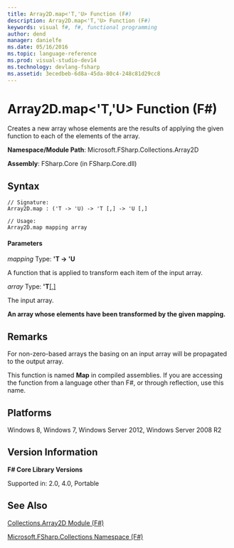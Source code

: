 ```yaml
---
title: Array2D.map<'T,'U> Function (F#)
description: Array2D.map<'T,'U> Function (F#)
keywords: visual f#, f#, functional programming
author: dend
manager: danielfe
ms.date: 05/16/2016
ms.topic: language-reference
ms.prod: visual-studio-dev14
ms.technology: devlang-fsharp
ms.assetid: 3ecedbeb-6d8a-45da-80c4-248c81d29cc8 
---
```


# Array2D.map<'T,'U> Function (F#)

Creates a new array whose elements are the results of applying the given function to each of the elements of the array.

**Namespace/Module Path**: Microsoft.FSharp.Collections.Array2D

**Assembly**: FSharp.Core (in FSharp.Core.dll)


## Syntax

```
// Signature:
Array2D.map : ('T -> 'U) -> 'T [,] -> 'U [,]

// Usage:
Array2D.map mapping array
```

#### Parameters
*mapping*
Type: **'T -&gt; 'U**


A function that is applied to transform each item of the input array.


*array*
Type: **'T**[[,]](https://msdn.microsoft.com/library/077252f3-e6ce-441c-9d5b-a6030eaef7cd)


The input array.



**An array whose elements have been transformed by the given mapping.**
## Remarks
For non-zero-based arrays the basing on an input array will be propagated to the output array.

This function is named **Map** in compiled assemblies. If you are accessing the function from a language other than F#, or through reflection, use this name.


## Platforms
Windows 8, Windows 7, Windows Server 2012, Windows Server 2008 R2


## Version Information
**F# Core Library Versions**

Supported in: 2.0, 4.0, Portable




## See Also
[Collections.Array2D Module &#40;F&#35;&#41;](Collections.Array2D-Module-%5BFSharp%5D.md)

[Microsoft.FSharp.Collections Namespace &#40;F&#35;&#41;](Microsoft.FSharp.Collections-Namespace-%5BFSharp%5D.md)

